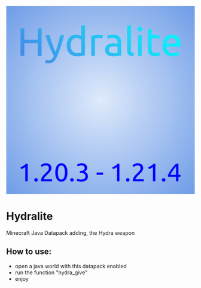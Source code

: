 <img src="pack.png"></img><br>
# Hydralite
Minecraft Java Datapack adding, the Hydra weapon
<h2>How to use:</h2>
<ul>
    <li>open a java world with this datapack enabled</li>
    <li>run the function "hydra_give"</li>
    <li>enjoy</li>
</ul>
